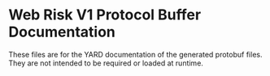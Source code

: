 # Web Risk V1 Protocol Buffer Documentation

These files are for the YARD documentation of the generated protobuf files.
They are not intended to be required or loaded at runtime.
